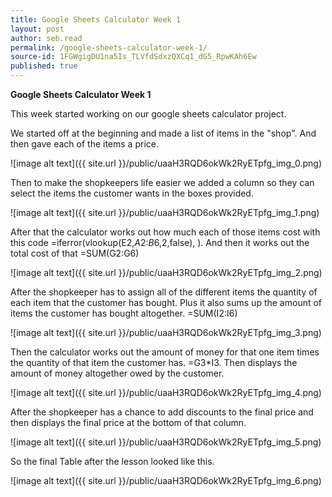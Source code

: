 ```yaml
---
title: Google Sheets Calculator Week 1
layout: post
author: seb.read
permalink: /google-sheets-calculator-week-1/
source-id: 1FGWgigDU1na5Is_TLVfdSdxzQXCq1_dG5_RpwKAh6Ew
published: true
---
```

**Google Sheets Calculator Week 1**

This week started working on our google sheets calculator project.

We started off at the beginning and made a list of items in the "shop". And then gave each of the items a price.

![image alt text]({{ site.url }}/public/uaaH3RQD6okWk2RyETpfg_img_0.png)

Then to make the shopkeepers life easier we added a column so they can select the items the customer wants in the boxes provided.

![image alt text]({{ site.url }}/public/uaaH3RQD6okWk2RyETpfg_img_1.png)

After that the calculator works out how much each of those items cost with this code =iferror(vlookup(E2,$A$2:$B$6,2,false), ). And then it works out the total cost of that =SUM(G2:G6)

![image alt text]({{ site.url }}/public/uaaH3RQD6okWk2RyETpfg_img_2.png)

After the shopkeeper has to assign all of the different items the quantity of each item that the customer has bought. Plus it also sums up the amount of items the customer has bought altogether. =SUM(I2:I6)

![image alt text]({{ site.url }}/public/uaaH3RQD6okWk2RyETpfg_img_3.png)

Then the calculator works out the amount of money for that one item times the quantity of that item the customer has. =G3*I3. Then displays the amount of money altogether owed by the customer. 

![image alt text]({{ site.url }}/public/uaaH3RQD6okWk2RyETpfg_img_4.png)

After the shopkeeper has a chance to add discounts to the final price and then displays the final price at the bottom of that column.

![image alt text]({{ site.url }}/public/uaaH3RQD6okWk2RyETpfg_img_5.png)

So the final Table after the lesson looked like this. 

![image alt text]({{ site.url }}/public/uaaH3RQD6okWk2RyETpfg_img_6.png)       

